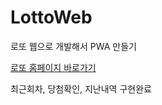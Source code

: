 # LottoWeb

로또 웹으로 개발해서 PWA 만들기<br>

[로또 홈페이지 바로가기](http://112.169.11.3:30080/lotto)<br>

최근회차, 당첨확인, 지난내역 구현완료<br>
